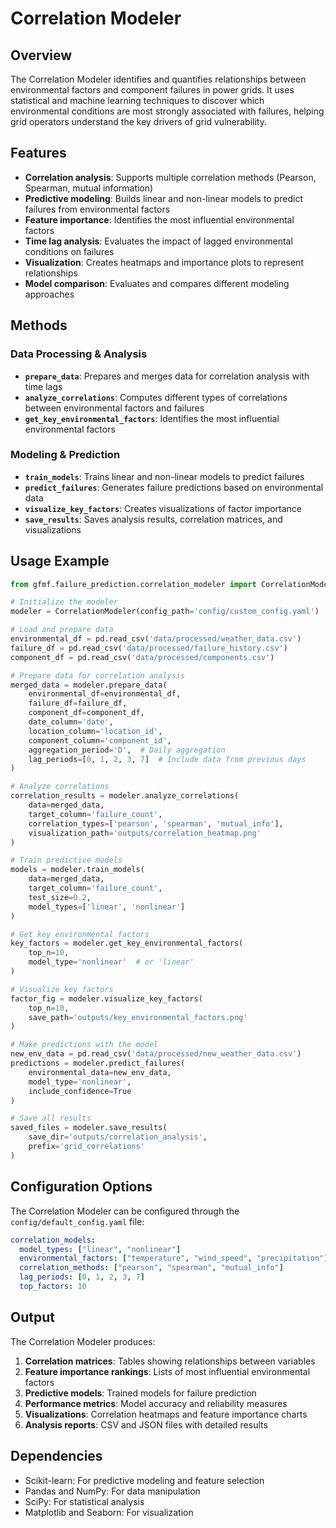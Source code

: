 # Correlation Modeler

## Overview

The Correlation Modeler identifies and quantifies relationships between environmental factors and component failures in power grids. It uses statistical and machine learning techniques to discover which environmental conditions are most strongly associated with failures, helping grid operators understand the key drivers of grid vulnerability.

## Features

- **Correlation analysis**: Supports multiple correlation methods (Pearson, Spearman, mutual information)
- **Predictive modeling**: Builds linear and non-linear models to predict failures from environmental factors
- **Feature importance**: Identifies the most influential environmental factors
- **Time lag analysis**: Evaluates the impact of lagged environmental conditions on failures
- **Visualization**: Creates heatmaps and importance plots to represent relationships
- **Model comparison**: Evaluates and compares different modeling approaches

## Methods

### Data Processing & Analysis

- **`prepare_data`**: Prepares and merges data for correlation analysis with time lags
- **`analyze_correlations`**: Computes different types of correlations between environmental factors and failures
- **`get_key_environmental_factors`**: Identifies the most influential environmental factors

### Modeling & Prediction

- **`train_models`**: Trains linear and non-linear models to predict failures
- **`predict_failures`**: Generates failure predictions based on environmental data
- **`visualize_key_factors`**: Creates visualizations of factor importance
- **`save_results`**: Saves analysis results, correlation matrices, and visualizations

## Usage Example

```python
from gfmf.failure_prediction.correlation_modeler import CorrelationModeler

# Initialize the modeler
modeler = CorrelationModeler(config_path='config/custom_config.yaml')

# Load and prepare data
environmental_df = pd.read_csv('data/processed/weather_data.csv')
failure_df = pd.read_csv('data/processed/failure_history.csv')
component_df = pd.read_csv('data/processed/components.csv')

# Prepare data for correlation analysis
merged_data = modeler.prepare_data(
    environmental_df=environmental_df,
    failure_df=failure_df,
    component_df=component_df,
    date_column='date',
    location_column='location_id',
    component_column='component_id',
    aggregation_period='D',  # Daily aggregation
    lag_periods=[0, 1, 2, 3, 7]  # Include data from previous days
)

# Analyze correlations
correlation_results = modeler.analyze_correlations(
    data=merged_data,
    target_column='failure_count',
    correlation_types=['pearson', 'spearman', 'mutual_info'],
    visualization_path='outputs/correlation_heatmap.png'
)

# Train predictive models
models = modeler.train_models(
    data=merged_data,
    target_column='failure_count',
    test_size=0.2,
    model_types=['linear', 'nonlinear']
)

# Get key environmental factors
key_factors = modeler.get_key_environmental_factors(
    top_n=10,
    model_type='nonlinear'  # or 'linear'
)

# Visualize key factors
factor_fig = modeler.visualize_key_factors(
    top_n=10,
    save_path='outputs/key_environmental_factors.png'
)

# Make predictions with the model
new_env_data = pd.read_csv('data/processed/new_weather_data.csv')
predictions = modeler.predict_failures(
    environmental_data=new_env_data,
    model_type='nonlinear',
    include_confidence=True
)

# Save all results
saved_files = modeler.save_results(
    save_dir='outputs/correlation_analysis',
    prefix='grid_correlations'
)
```

## Configuration Options

The Correlation Modeler can be configured through the `config/default_config.yaml` file:

```yaml
correlation_models:
  model_types: ["linear", "nonlinear"]
  environmental_factors: ["temperature", "wind_speed", "precipitation"]
  correlation_methods: ["pearson", "spearman", "mutual_info"]
  lag_periods: [0, 1, 2, 3, 7]
  top_factors: 10
```

## Output

The Correlation Modeler produces:

1. **Correlation matrices**: Tables showing relationships between variables
2. **Feature importance rankings**: Lists of most influential environmental factors
3. **Predictive models**: Trained models for failure prediction
4. **Performance metrics**: Model accuracy and reliability measures
5. **Visualizations**: Correlation heatmaps and feature importance charts
6. **Analysis reports**: CSV and JSON files with detailed results

## Dependencies

- Scikit-learn: For predictive modeling and feature selection
- Pandas and NumPy: For data manipulation
- SciPy: For statistical analysis
- Matplotlib and Seaborn: For visualization
